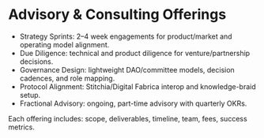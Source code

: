 # Advisory & Consulting Offerings

- Strategy Sprints: 2–4 week engagements for product/market and operating model alignment.
- Due Diligence: technical and product diligence for venture/partnership decisions.
- Governance Design: lightweight DAO/committee models, decision cadences, and role mapping.
- Protocol Alignment: Stitchia/Digital Fabrica interop and knowledge-braid setup.
- Fractional Advisory: ongoing, part-time advisory with quarterly OKRs.

Each offering includes: scope, deliverables, timeline, team, fees, success metrics.
